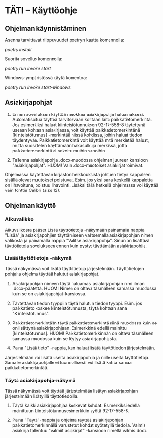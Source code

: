 # TÄTI – Käyttöohje


## Ohjelman käynnistäminen

Asenna tarvittavat riippuvuudet poetryn kautta komennolla:

*poetry install*

Suorita sovellus komennolla:

*poetry run invoke start*

Windows-ympäristössä käytä komentoa:

*poetry run invoke start-windows*


## Asiakirjapohjat

1. Ennen sovelluksen käyttöä muokkaa asiakirjapohja haluamaksesi. Automatisoitua täyttöä tarvitsevaan kohtaan laita paikkatietomerkintä. Jos esimerkiksi haluat kiinteistötunnuksen 92-17-558-8 täytettynä useaan kohtaan asiakirjassa, voit käyttää paikkatietomerkintänä [kiinteistötunnus] -merkintää niissä kohdissa, joihin haluat tiedon täydentyvän. Paikkatietomerkintä voit käyttää mitä merkintää haluat, mutta suosittelen käyttämään hakasulkuja merkissä, jotta paikkatietomerkintä ei sekoitu muihin sanoihin.

2. Tallenna asiakirjapohja .docx-muodossa ohjelman juureen kansioon "asiakirjapohjat". HUOM! Vain .docx-muotoiset asiakirjat toimivat.

Ohjelmassa käytettävän kirjaston heikkouksista johtuen tietyn kappaleen sisällä olevat muutokset poistuvat. Esim. jos yksi sana keskellä kappaletta on lihavoituna, poistuu lihavointi. Lisäksi tällä hetkellä ohjelmassa voi käyttää vain fonttia Calibri (size 12).


## Ohjelman käyttö

### Alkuvalikko

Alkuvalikosta pääset Lisää täyttötietoja -näkymään painamalla nappia "Lisää" ja asiakirjapohjien täyttämiseen valitsemalla asiakirjapohjan nimen valikosta ja painamalla nappia "Valitse asiakirjapohja". Sinun on lisättävä täyttötietoja sovelukseen ennen kuin pystyt täyttämään asiakirjapohjia.

### Lisää täyttötietoja -näkymä

Tässä näkymässä voit lisätä täyttötietoja järjestelmään. Täyttötietojen pohjalta ohjelma täyttää halutut asiakirjapohjat.

1. Asiakirjapohjan nimeen täytä haluamasi asiakirjapohjan nimi ilman .docx-päätettä. HUOM! Nimen on oltava täsmälleen samassa muodossa kuin se on asiakirjapohjat-kansiossa.

2. Täytettävän tiedon tyyppiin täytä halutun tiedon tyyppi. Esim. jos paikkatieto koskee kiinteistötunnusta, täytä kohtaan sana "Kiinteistötunnus".

3. Paikkatietomerkintään täytä paikkatietomerkintä siinä muodossa kuin se on lisättynä asiakirjapohjaan. Esimerkkinä edellä mainittu [kiinteistötunnus]. HUOM! Paikkatietomerkkinnän on oltava täsmälleen samassa muodossa kuin se löytyy asiakirjapohjasta.

4. Paina "Lisää tieto" -nappia, kun haluat lisätä täyttötiedon järjestelmään. 

Järjestelmään voi lisätä useita asiakirjapohjia ja niille useita täyttötietoja. Samalle asiakirjapohjalle ei luonnollisesti voi lisätä kahta samaa paikkatietomerkintää.

### Täytä asiakirjapohja-näkymä

Tässä näkymässä voit täyttää järjestelmään lisätyn asiakirjapohjan järjestelmään lisätyillä täyttötiedoilla.

1. Täytä kaikki asiakirjapohjaa koskevat kohdat. Esimerkiksi edellä mainittuun kiinteistötunnusesimerkkiin syötä 92-17-558-8.

2. Paina "Täytä"-nappia ja ohjelma täyttää asiakirjapohjan paikkatietomerkinnällä varustetut kohdat syötetyllä tiedolla. Valmis asiakirja tallentuu "valmiit asiakirjat" -kansioon nimellä valmis.docx.


